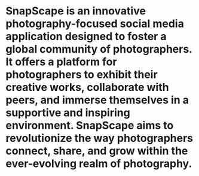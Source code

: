 # SnapScape is an innovative photography-focused social media application designed to foster a global community of photographers. It offers a platform for photographers to exhibit their creative works, collaborate with peers, and immerse themselves in a supportive and inspiring environment. SnapScape aims to revolutionize the way photographers connect, share, and grow within the ever-evolving realm of photography.
